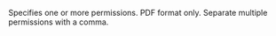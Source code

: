 Specifies one or more permissions. PDF format only.
            Separate multiple permissions with a comma.